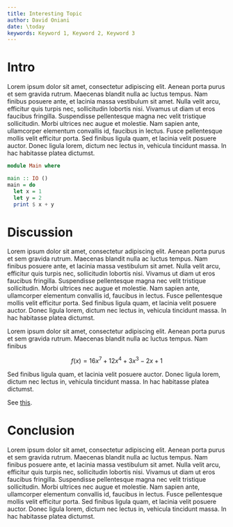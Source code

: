 ```yaml
---
title: Interesting Topic
author: David Oniani
date: \today
keywords: Keyword 1, Keyword 2, Keyword 3
---
```


# Intro

Lorem ipsum dolor sit amet, consectetur adipiscing elit. Aenean porta purus et
sem gravida rutrum. Maecenas blandit nulla ac luctus tempus. Nam finibus
posuere ante, et lacinia massa vestibulum sit amet. Nulla velit arcu, efficitur
quis turpis nec, sollicitudin lobortis nisi. Vivamus ut diam ut eros faucibus
fringilla. Suspendisse pellentesque magna nec velit tristique sollicitudin.
Morbi ultrices nec augue et molestie. Nam sapien ante, ullamcorper elementum
convallis id, faucibus in lectus. Fusce pellentesque mollis velit efficitur
porta. Sed finibus ligula quam, et lacinia velit posuere auctor. Donec ligula
lorem, dictum nec lectus in, vehicula tincidunt massa. In hac habitasse platea
dictumst.

```haskell
module Main where

main :: IO ()
main = do
  let x = 1
  let y = 2
  print $ x + y
```

# Discussion

Lorem ipsum dolor sit amet, consectetur adipiscing elit. Aenean porta purus et
sem gravida rutrum. Maecenas blandit nulla ac luctus tempus. Nam finibus
posuere ante, et lacinia massa vestibulum sit amet. Nulla velit arcu, efficitur
quis turpis nec, sollicitudin lobortis nisi. Vivamus ut diam ut eros faucibus
fringilla. Suspendisse pellentesque magna nec velit tristique sollicitudin.
Morbi ultrices nec augue et molestie. Nam sapien ante, ullamcorper elementum
convallis id, faucibus in lectus. Fusce pellentesque mollis velit efficitur
porta. Sed finibus ligula quam, et lacinia velit posuere auctor. Donec ligula
lorem, dictum nec lectus in, vehicula tincidunt massa. In hac habitasse platea
dictumst.

Lorem ipsum dolor sit amet, consectetur adipiscing elit. Aenean porta purus et
sem gravida rutrum. Maecenas blandit nulla ac luctus tempus. Nam finibus

$$f(x) = 16x^7 + 12x^4 + 3x^3 - 2x + 1$$

Sed finibus ligula quam, et lacinia velit posuere auctor. Donec ligula
lorem, dictum nec lectus in, vehicula tincidunt massa. In hac habitasse platea
dictumst.

See [this](https://www.davidoniani.com).

# Conclusion

Lorem ipsum dolor sit amet, consectetur adipiscing elit. Aenean porta purus et
sem gravida rutrum. Maecenas blandit nulla ac luctus tempus. Nam finibus
posuere ante, et lacinia massa vestibulum sit amet. Nulla velit arcu, efficitur
quis turpis nec, sollicitudin lobortis nisi. Vivamus ut diam ut eros faucibus
fringilla. Suspendisse pellentesque magna nec velit tristique sollicitudin.
Morbi ultrices nec augue et molestie. Nam sapien ante, ullamcorper elementum
convallis id, faucibus in lectus. Fusce pellentesque mollis velit efficitur
porta. Sed finibus ligula quam, et lacinia velit posuere auctor. Donec ligula
lorem, dictum nec lectus in, vehicula tincidunt massa. In hac habitasse platea
dictumst.
